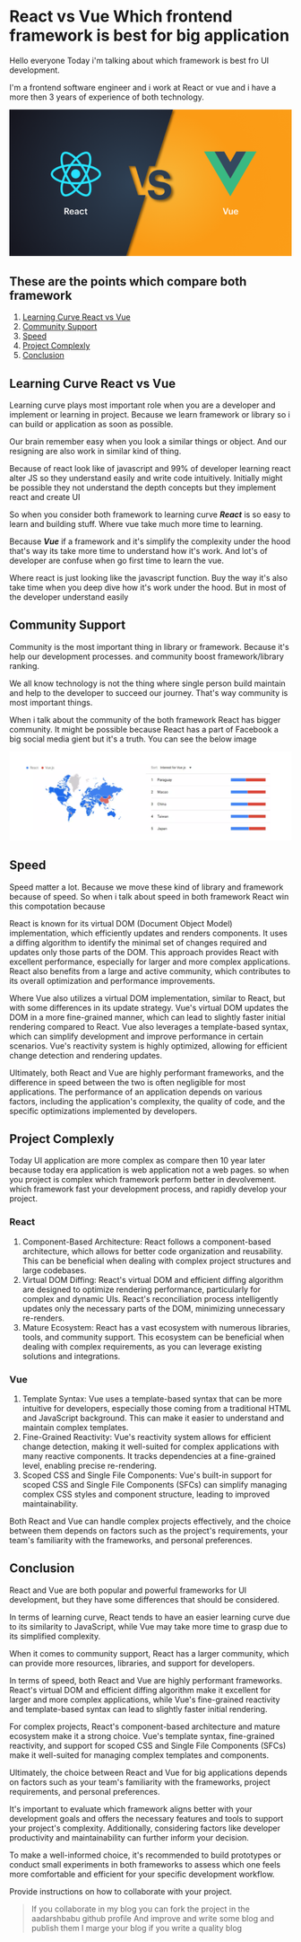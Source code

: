 # React vs Vue Which frontend framework is best for big application

Hello everyone Today i'm talking about which framework is best fro UI development.

I'm a frontend software engineer and i work at React or vue and i have a more then 3 years of experience of both technology.

![React vs vue community](../images/reactVsVue.png)

## These are the points which compare both framework

1. [Learning Curve React vs Vue](#learning-curve-react-vs-vue)
2. [Community Support](#community-support)
3. [Speed](#Speed)
4. [Project Complexly](#project-complexly)
5. [Conclusion](#conclusion)

## Learning Curve React vs Vue

Learning curve plays most important role when you are a developer and implement or learning in project. Because we learn framework or library so i can build or application as soon as possible.

Our brain remember easy when you look a similar things or object. And our resigning are also work in similar kind of thing.

Because of react look like of javascript and 99% of developer learning react alter JS so they understand easily and write code intuitively. Initially might be possible they not understand the depth concepts but they implement react and create UI

So when you consider both framework to learning curve **_React_** is so easy to learn and building stuff. Where vue take much more time to learning.

Because **_Vue_** if a framework and it's simplify the complexity under the hood that's way its take more time to understand how it's work. And lot's of developer are confuse when go first time to learn the vue.

Where react is just looking like the javascript function. Buy the way it's also take time when you deep dive how it's work under the hood. But in most of the developer understand easily

## Community Support

Community is the most important thing in library or framework. Because it's help our development processes. and community boost framework/library ranking.

We all know technology is not the thing where single person build maintain and help to the developer to succeed our journey. That's way community is most important things.

When i talk about the community of the both framework React has bigger community. It might be possible because React has a part of Facebook a big social media gient but it's a truth. You can see the below image

![React vs vue community](../images/community-React-vs-Vue.png)

## Speed

Speed matter a lot. Because we move these kind of library and framework because of speed. So when i talk about speed in both framework React win this compotation because

React is known for its virtual DOM (Document Object Model) implementation, which efficiently updates and renders components. It uses a diffing algorithm to identify the minimal set of changes required and updates only those parts of the DOM. This approach provides React with excellent performance, especially for larger and more complex applications. React also benefits from a large and active community, which contributes to its overall optimization and performance improvements.

Where Vue also utilizes a virtual DOM implementation, similar to React, but with some differences in its update strategy. Vue's virtual DOM updates the DOM in a more fine-grained manner, which can lead to slightly faster initial rendering compared to React. Vue also leverages a template-based syntax, which can simplify development and improve performance in certain scenarios. Vue's reactivity system is highly optimized, allowing for efficient change detection and rendering updates.

Ultimately, both React and Vue are highly performant frameworks, and the difference in speed between the two is often negligible for most applications. The performance of an application depends on various factors, including the application's complexity, the quality of code, and the specific optimizations implemented by developers.

## Project Complexly

Today UI application are more complex as compare then 10 year later because today era application is web application not a web pages. so when you project is complex which framework perform better in devolvement. which framework fast your development process, and rapidly develop your project.

### React

1. Component-Based Architecture: React follows a component-based architecture, which allows for better code organization and reusability. This can be beneficial when dealing with complex project structures and large codebases.
2. Virtual DOM Diffing: React's virtual DOM and efficient diffing algorithm are designed to optimize rendering performance, particularly for complex and dynamic UIs. React's reconciliation process intelligently updates only the necessary parts of the DOM, minimizing unnecessary re-renders.
3. Mature Ecosystem: React has a vast ecosystem with numerous libraries, tools, and community support. This ecosystem can be beneficial when dealing with complex requirements, as you can leverage existing solutions and integrations.

### Vue

1.  Template Syntax: Vue uses a template-based syntax that can be more intuitive for developers, especially those coming from a traditional HTML and JavaScript background. This can make it easier to understand and maintain complex templates.
2.  Fine-Grained Reactivity: Vue's reactivity system allows for efficient change detection, making it well-suited for complex applications with many reactive components. It tracks dependencies at a fine-grained level, enabling precise re-rendering.
3.  Scoped CSS and Single File Components: Vue's built-in support for scoped CSS and Single File Components (SFCs) can simplify managing complex CSS styles and component structure, leading to improved maintainability.

Both React and Vue can handle complex projects effectively, and the choice between them depends on factors such as the project's requirements, your team's familiarity with the frameworks, and personal preferences.

## Conclusion

React and Vue are both popular and powerful frameworks for UI development, but they have some differences that should be considered.

In terms of learning curve, React tends to have an easier learning curve due to its similarity to JavaScript, while Vue may take more time to grasp due to its simplified complexity.

When it comes to community support, React has a larger community, which can provide more resources, libraries, and support for developers.

In terms of speed, both React and Vue are highly performant frameworks. React's virtual DOM and efficient diffing algorithm make it excellent for larger and more complex applications, while Vue's fine-grained reactivity and template-based syntax can lead to slightly faster initial rendering.

For complex projects, React's component-based architecture and mature ecosystem make it a strong choice. Vue's template syntax, fine-grained reactivity, and support for scoped CSS and Single File Components (SFCs) make it well-suited for managing complex templates and components.

Ultimately, the choice between React and Vue for big applications depends on factors such as your team's familiarity with the frameworks, project requirements, and personal preferences.

It's important to evaluate which framework aligns better with your development goals and offers the necessary features and tools to support your project's complexity. Additionally, considering factors like developer productivity and maintainability can further inform your decision.

To make a well-informed choice, it's recommended to build prototypes or conduct small experiments in both frameworks to assess which one feels more comfortable and efficient for your specific development workflow.

Provide instructions on how to collaborate with your project.

> If you collaborate in my blog you can fork the project in the aadarshbabu github profile
> And improve and write some blog and publish them
> I marge your blog if you write a quality blog
